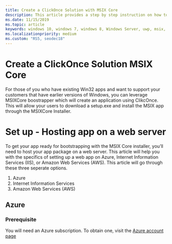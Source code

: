 ```yaml
---
title: Create a ClickOnce Solution with MSIX Core
description: This article provides a step by step instruction on how to leverage the MSIX Core bootstrapper, which creates an application using ClickOnce that will allow your users to just download a setup.exe and install their MSIX app through the MSIX Core Installer.
ms.date: 11/15/2019
ms.topic: article
keywords: windows 10, windows 7, windows 8, Windows Server, uwp, msix, msixcore, 1709, 1703, 1607, 1511, 1507
ms.localizationpriority: medium
ms.custom: "RS5, seodec18"
---
```


# Create a ClickOnce Solution MSIX Core
For those of you who have existing Win32 apps and want to support your customers that have earlier versions of Windows, you can leverage MSIXCore boostrapper which will create an application using ClikcOnce. This will allow your users to download a setup.exe and install the MSIX app through the MSIXCore Installer. 

# Set up - Hosting app on a web server
To get your app ready for bootstrapping with the MSIX Core installer, you’ll need to host your app package on a web server. This article will help you with the specifics of setting up a web app on Azure, Internet Information Services (IIS), or Amazon Web Services (AWS). This article will go through these three seperate options. 
1. Azure 
2. Internet Information Services 
3. Amazon Web Services (AWS)

## Azure 
### Prerequisite
You will need an Azure subscription. To obtain one, visit the [Azure account page](https://azure.microsoft.com/en-us/free/)

